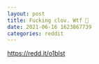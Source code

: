 ```yaml
--- 
layout: post 
title: Fucking clov. Wtf 🤬 
date: 2021-06-16 1623867739 
categories: reddit 
--- 
```

https://redd.it/o1blst